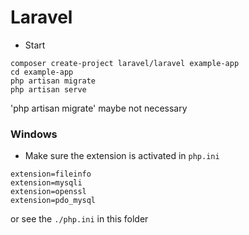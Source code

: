 # Laravel
- Start
```
composer create-project laravel/laravel example-app
cd example-app
php artisan migrate
php artisan serve
```
'php artisan migrate' maybe not necessary

### Windows
- Make sure the extension is activated in `php.ini`
```
extension=fileinfo
extension=mysqli
extension=openssl
extension=pdo_mysql
```
or see the `./php.ini` in this folder
